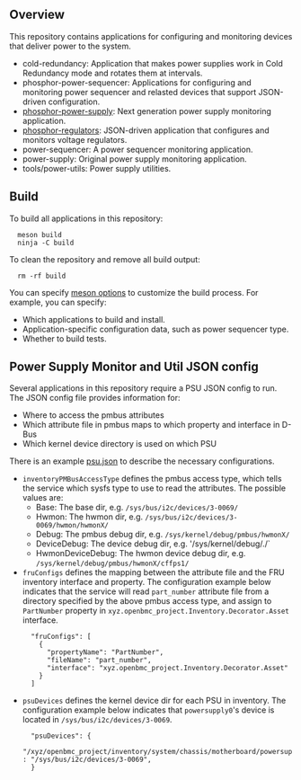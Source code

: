 ## Overview

This repository contains applications for configuring and monitoring devices
that deliver power to the system.

* cold-redundancy: Application that makes power supplies work in Cold
  Redundancy mode and rotates them at intervals.
* phosphor-power-sequencer: Applications for configuring and monitoring
  power sequencer and relasted devices that support JSON-driven configuration.
* [phosphor-power-supply](phosphor-power-supply/README.md): Next generation
  power supply monitoring application.
* [phosphor-regulators](phosphor-regulators/README.md): JSON-driven application
  that configures and monitors voltage regulators.
* power-sequencer: A power sequencer monitoring application.
* power-supply: Original power supply monitoring application.
* tools/power-utils: Power supply utilities.


## Build

To build all applications in this repository:
```
  meson build
  ninja -C build
```

To clean the repository and remove all build output:
```
  rm -rf build
```

You can specify [meson options](meson_options.txt) to customize the build
process.  For example, you can specify:
* Which applications to build and install.
* Application-specific configuration data, such as power sequencer type.
* Whether to build tests.


## Power Supply Monitor and Util JSON config

Several applications in this repository require a PSU JSON config to run.
The JSON config file provides information for:
* Where to access the pmbus attributes
* Which attribute file in pmbus maps to which property and interface in D-Bus
* Which kernel device directory is used on which PSU

There is an example [psu.json](example/psu.json) to describe the necessary
configurations.

* `inventoryPMBusAccessType` defines the pmbus access type, which tells the
   service which sysfs type to use to read the attributes.
   The possible values are:
   * Base: The base dir, e.g. `/sys/bus/i2c/devices/3-0069/`
   * Hwmon: The hwmon dir, e.g. `/sys/bus/i2c/devices/3-0069/hwmon/hwmonX/`
   * Debug: The pmbus debug dir, e.g. `/sys/kernel/debug/pmbus/hwmonX/`
   * DeviceDebug: The device debug dir, e.g. '/sys/kernel/debug/<driver>.<instance>/`
   * HwmonDeviceDebug: The hwmon device debug dir, e.g. `/sys/kernel/debug/pmbus/hwmonX/cffps1/`
* `fruConfigs` defines the mapping between the attribute file and the FRU
   inventory interface and property.
   The configuration example below indicates that the service will read
   `part_number` attribute file from a directory specified by the above pmbus
   access type, and assign to `PartNumber` property in
   `xyz.openbmc_project.Inventory.Decorator.Asset` interface.
   ```
     "fruConfigs": [
       {
         "propertyName": "PartNumber",
         "fileName": "part_number",
         "interface": "xyz.openbmc_project.Inventory.Decorator.Asset"
       }
     ]
   ```
* `psuDevices` defines the kernel device dir for each PSU in inventory.
   The configuration example below indicates that `powersupply0`'s device is
   located in `/sys/bus/i2c/devices/3-0069`.
   ```
     "psuDevices": {
       "/xyz/openbmc_project/inventory/system/chassis/motherboard/powersupply0" : "/sys/bus/i2c/devices/3-0069",
     }
   ```
